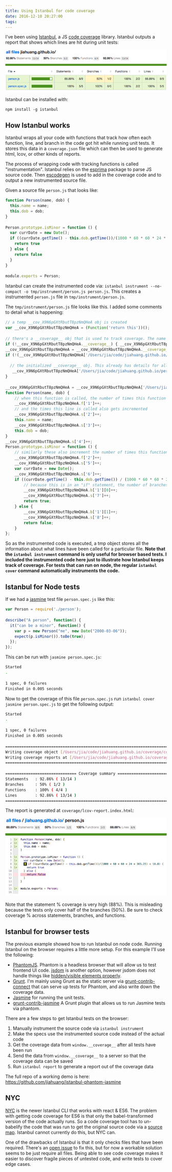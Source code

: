 ```yaml
---
title: Using Istanbul for code coverage
date: 2016-12-10 20:27:00
tags:
---
```


I've been using [Istanbul](https://github.com/gotwarlost/istanbul), a JS [code coverage](https://en.wikipedia.org/wiki/Code_coverage) library. Istanbul outputs a report that shows which lines are hit during unit tests:

![istanbul report](/images/istanbul-overview.png)

Istanbul can be installed with:
```
npm install -g istanbul
```

## How Istanbul works
Istanbul wraps all your code with functions that track how often each function, line, and branch in the code got hit while running unit tests. It stores this data in a `coverage.json` file which can then be used to generate html, lcov, or other kinds of reports.

The process of wrapping code with tracking functions is called "instrumentation". Istanbul relies on the [esprima](http://esprima.org/) package to parse JS source code. Then [escodegen](https://github.com/estools/escodegen) is used to add in the coverage code and to output a new instrumented source file.

Given a source file `person.js` that looks like:

```js
function Person(name, dob) {
  this.name = name;
  this.dob = dob;
}

Person.prototype.isMinor = function () {
  var currDate = new Date();
  if ((currDate.getTime() - this.dob.getTime())/(1000 * 60 * 60 * 24 * 365.25) < 18.0) {
    return true
  } else {
    return false
  }
}

module.exports = Person;
```

Istanbul can create the instrumented code via: `istanbul instrument --no-compact -o tmp/instrument/person.js person.js`. This creates a instrumented `person.js` file in `tmp/instrument/person.js`.

The `tmp/instrument/person.js` file looks like this. I added some comments to detail what is happening:

```js
// a temp __cov_X9N6pGXtRbutT8pzNmQHeA obj is created
var __cov_X9N6pGXtRbutT8pzNmQHeA = (Function('return this'))();

// there's a __coverage__ obj that is used to track coverage. The name of this object can change depending on settings, but __coverage is the default.
if (!__cov_X9N6pGXtRbutT8pzNmQHeA.__coverage__) { __cov_X9N6pGXtRbutT8pzNmQHeA.__coverage__ = {}; }
__cov_X9N6pGXtRbutT8pzNmQHeA = __cov_X9N6pGXtRbutT8pzNmQHeA.__coverage__;
if (!(__cov_X9N6pGXtRbutT8pzNmQHeA['/Users/jia/code/jiahuang.github.io/person.js'])) {

  // the initialized __coverage__ obj. This already has details for all of the main source code (such as line numbers, functions, and branches that have been tested)
   __cov_X9N6pGXtRbutT8pzNmQHeA['/Users/jia/code/jiahuang.github.io/person.js'] = {"path":"/Users/jia/code/jiahuang.github.io/person.js","s":{"1":1,"2":0,"3":0,"4":0,"5":0,"6":0,"7":0,"8":0},"b":{"1":[0,0]},"f":{"1":0,"2":0},"fnMap":{"1":{"name":"Person","line":1,"loc":{"start":{"line":1,"column":0},"end":{"line":1,"column":27}}},"2":{"name":"(anonymous_2)","line":6,"loc":{"start":{"line":6,"column":27},"end":{"line":6,"column":39}}}},"statementMap":{"1":{"start":{"line":1,"column":0},"end":{"line":4,"column":1}},"2":{"start":{"line":2,"column":2},"end":{"line":2,"column":19}},"3":{"start":{"line":3,"column":2},"end":{"line":3,"column":17}},"4":{"start":{"line":6,"column":0},"end":{"line":13,"column":1}},"5":{"start":{"line":7,"column":2},"end":{"line":7,"column":28}},"6":{"start":{"line":8,"column":2},"end":{"line":12,"column":3}},"7":{"start":{"line":9,"column":4},"end":{"line":9,"column":15}},"8":{"start":{"line":11,"column":4},"end":{"line":11,"column":16}}},"branchMap":{"1":{"line":8,"type":"if","locations":[{"start":{"line":8,"column":2},"end":{"line":8,"column":2}},{"start":{"line":8,"column":2},"end":{"line":8,"column":2}}]}}};
}

__cov_X9N6pGXtRbutT8pzNmQHeA = __cov_X9N6pGXtRbutT8pzNmQHeA['/Users/jia/code/jiahuang.github.io/person.js'];
function Person(name, dob) {
    // when this function is called, the number of times this function is called gets incremented
    __cov_X9N6pGXtRbutT8pzNmQHeA.f['1']++;
    // and the times this line is called also gets incremented
    __cov_X9N6pGXtRbutT8pzNmQHeA.s['2']++;
    this.name = name;
    __cov_X9N6pGXtRbutT8pzNmQHeA.s['3']++;
    this.dob = dob;
}
__cov_X9N6pGXtRbutT8pzNmQHeA.s['4']++;
Person.prototype.isMinor = function () {
    // similarly these also increment the number of times this function & lines are called
    __cov_X9N6pGXtRbutT8pzNmQHeA.f['2']++;
    __cov_X9N6pGXtRbutT8pzNmQHeA.s['5']++;
    var currDate = new Date();
    __cov_X9N6pGXtRbutT8pzNmQHeA.s['6']++;
    if ((currDate.getTime() - this.dob.getTime()) / (1000 * 60 * 60 * 24 * 365.25) < 18) {
        // because this is in an "if" statement, the number of branches called also gets incremented
        __cov_X9N6pGXtRbutT8pzNmQHeA.b['1'][0]++;
        __cov_X9N6pGXtRbutT8pzNmQHeA.s['7']++;
        return true;
    } else {
        __cov_X9N6pGXtRbutT8pzNmQHeA.b['1'][1]++;
        __cov_X9N6pGXtRbutT8pzNmQHeA.s['8']++;
        return false;
    }
};
```

So as the instrumented code is executed, a tmp object stores all the information about what lines have been called for a particular file. **Note that the `istanbul instrument` command is only useful for browser based tests. I included the instrumented code here just to illustrate how Istanbul keeps track of coverage. For tests that can run on node, the regular `istanbul cover` command automatically instruments the code.**

## Istanbul for Node tests

If we had a [jasmine](https://jasmine.github.io) test file `person.spec.js` like this:

```js
var Person = require('./person');

describe("A person", function() {
  it("can be a minor", function() {
    var p = new Person("me", new Date("2000-03-06"));
    expect(p.isMinor()).toBe(true);
  });
});
```

This can be run with `jasmine person.spec.js`:

```sh
Started
.

1 spec, 0 failures
Finished in 0.005 seconds
```

Now to get the coverage of this file `person.spec.js` run `istanbul cover jasmine person.spec.js` to get the following output:

```sh
Started
.

1 spec, 0 failures
Finished in 0.005 seconds

=============================================================================
Writing coverage object [/Users/jia/code/jiahuang.github.io/coverage/coverage.json]
Writing coverage reports at [/Users/jia/code/jiahuang.github.io/coverage]
=============================================================================

=============================== Coverage summary ===============================
Statements   : 92.86% ( 13/14 )
Branches     : 50% ( 1/2 )
Functions    : 100% ( 4/4 )
Lines        : 92.86% ( 13/14 )
================================================================================
```

The report is generated at `coverage/lcov-report.index.html`:

![person report](/images/istanbul-file.png)

Note that the statement % coverage is very high (88%). This is misleading because the tests only cover half of the branches (50%). Be sure to check coverage % across statements, branches, and functions.

## Istanbul for browser tests

The previous example showed how to run Istanbul on node code. Running Istanbul on the browser requires a little more setup. For this example I'll use the following:

* [PhantomJS](http://phantomjs.org/). Phantom is a headless browser that will allow us to test frontend UI code. [jsdom](https://github.com/tmpvar/jsdom) is another option, however jsdom does not handle things like [hidden/visible elements properly](https://github.com/tmpvar/jsdom/issues/1048).
* [Grunt](http://gruntjs.com/). I'm mainly using Grunt as the static server via [grunt-contrib-connect](https://github.com/gruntjs/grunt-contrib-connect) that can serve up tests for Phantom, and also write down the coverage data.
* [Jasmine](https://jasmine.github.io/) for running the unit tests.
* [grunt-contrib-jasmine](https://github.com/gruntjs/grunt-contrib-jasmine) A Grunt plugin that allows us to run Jasmine tests via phantom.

There are a few steps to get Istanbul tests on the browser:
1. Manually instrument the source code via `istanbul instrument`
2. Make the specs use the instrumented source code instead of the actual code
3. Get the coverage data from `window.__coverage__` after all tests have been run
4. Send the data from `window.__coverage__` to a server so that the coverage data can be saved
5. Run `istanbul report` to generate a report out of the coverage data

The full repo of a working demo is here: https://github.com/jiahuang/istanbul-phantom-jasmine

## NYC

[NYC](https://github.com/istanbuljs/nyc) is the newer Istanbul CLI that works with react & ES6. The problem with getting code coverage for ES6 is that only the babel-transformed version of the code actually runs. So a code coverage tool has to un-babelify the code that was run to get the original source code via a [source map](https://blog.sentry.io/2015/10/29/debuggable-javascript-with-source-maps.html). Istanbul cannot currently do this, but NYC can.

One of the drawbacks of Istanbul is that it only checks files that have been required. There's an [open issue](https://github.com/gotwarlost/istanbul/issues/112) to fix this, but for now a workable solution seems to be just require all files. Being able to see code coverage makes it easier to discover fragile pieces of untested code, and write tests to cover edge cases.
